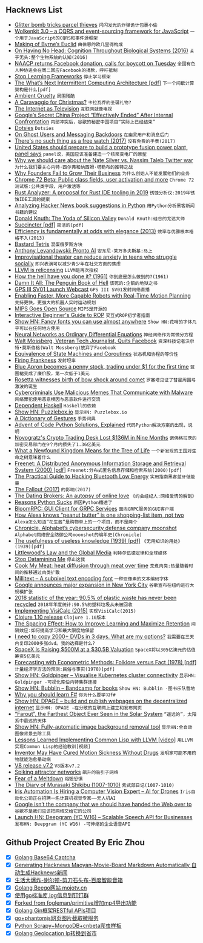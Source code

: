 ## Hacknews List


- [Glitter bomb tricks parcel thieves](https://www.bbc.com/news/technology-46604625)  `闪闪发光的炸弹诡计包裹小偷`
- [Wolkenkit 3.0 – a CQRS and event-sourcing framework for JavaScript](https://www.thenativeweb.io/blog/2018-12-04-18-17-introducing-wolkenkit-3-0/)  `一个用于JavaScript的CQRS和事件源框架`
- [Making of Byrne’s Euclid](https://www.c82.net/blog/?id=79)  `由伯恩的欧几里得构成`
- [On Having No Head: Cognition Throughout Biological Systems (2016)](https://www.ncbi.nlm.nih.gov/pmc/articles/PMC4914563/)  `关于无头:整个生物系统的认知(2016)`
- [NAACP returns Facebook donation, calls for boycott on Tuesday](https://www.axios.com/naacp-returns-facebook-donation-calls-for-boycott-c60ef129-457d-4847-80e3-1d7fdb5764dc.html)  `全国有色人种协进会在周二回应Facebook的捐款，呼吁抵制`
- [Stop Learning Frameworks](https://sizovs.net/2018/12/17/stop-learning-frameworks/)  `停止学习框架`
- [The What’s Next Intermittent Computing Architecture [pdf]](http://www.eecg.toronto.edu/~ganesa10/assets/pdfs/whatsnext-hpca2019.pdf)  `下一个间歇计算架构是什么[pdf]`
- [Ambient Cruelty](https://reallifemag.com/ambient-cruelty/)  `周围残酷`
- [A Caravaggio for Christmas?](https://www.theguardian.com/artanddesign/2018/dec/16/a-caravaggio-for-christmas-is-his-stolen-nativity-masterpiece-about-to-return)  `卡拉瓦乔的圣诞礼物?`
- [The Internet as Television](http://blairreeves.me/2018/12/12/the-internet-as-television/)  `互联网就像电视`
- [Google’s Secret China Project “Effectively Ended” After Internal Confrontation](https://theintercept.com/2018/12/17/google-china-censored-search-engine-2/)  `内部冲突后，谷歌的秘密中国项目“实际上已经结束”`
- [Dotsies](http://dotsies.org/)  `Dotsies`
- [On Ghost Users and Messaging Backdoors](https://blog.cryptographyengineering.com/2018/12/17/on-ghost-users-and-messaging-backdoors/)  `在幽灵用户和消息后门`
- [There&#39;s no such thing as a free watch (2017)](https://www.topic.com/there-s-no-such-thing-as-a-free-watch)  `没有免费的手表(2017)`
- [United States should prepare to build a prototype fusion power plant, panel says](https://www.sciencemag.org/news/2018/12/united-states-should-prepare-build-prototype-fusion-power-plant-panel-says)  `panel说，美国应该准备建造一个核聚变电厂的原型`
- [Why we should care about the Nate Silver vs. Nassim Taleb Twitter war](https://towardsdatascience.com/why-you-should-care-about-the-nate-silver-vs-nassim-taleb-twitter-war-a581dce1f5fc)  `为什么我们要关心内特·西尔弗和纳西姆·塔勒布的推特之战`
- [Why Founders Fail to Grow Their Business](https://www.starterstory.com/blog/why-founders-fail-to-grow-their-business)  `为什么创始人不能发展他们的业务`
- [Chrome 72 Beta: Public class fields, user activation and more](https://blog.chromium.org/2018/12/chrome-72-beta-public-class-fields-user.html)  `Chrome 72测试版:公共类字段，用户激活等`
- [Rust Analyzer: A proposal for Rust IDE tooling in 2019](https://ferrous-systems.com/blog/rust-analyzer-2019/)  `锈蚀分析仪:2019年锈蚀IDE工具的提案`
- [Analyzing Hacker News book suggestions in Python](https://towardsdatascience.com/hacker-news-book-suggestions-64b88099947)  `用Python分析黑客新闻书籍的建议`
- [Donald Knuth: The Yoda of Silicon Valley](https://www.nytimes.com/2018/12/17/science/donald-knuth-computers-algorithms-programming.html)  `Donald Knuth:硅谷的尤达大师`
- [Succincter [pdf]](http://people.csail.mit.edu/mip/papers/succinct/succinct.pdf)  `简洁的[pdf]`
- [Efficiency is fundamentally at odds with elegance (2013)](https://yosefk.com/blog/efficiency-is-fundamentally-at-odds-with-elegance.html)  `效率与优雅根本格格不入(2013)`
- [Bastard Tetris](http://fph.altervista.org/prog/bastet.html)  `混蛋俄罗斯方块`
- [Anthony Levandowski: Pronto AI](https://medium.com/pronto-ai)  `安东尼·莱万多夫斯基:马上`
- [Improvisational theater can reduce anxiety in teens who struggle socially](https://news.umich.edu/anxious-teens-gain-confidence-by-performing-off-script/)  `即兴表演可以减少青少年在社交方面的焦虑`
- [LLVM is relicensing](http://llvm.org/foundation/relicensing/)  `LLVM是再次授权`
- [How the hell have you done it? (1961)](http://www.lettersofnote.com/2018/12/how-hell-have-you-done-it.html)  `你到底是怎么做到的?(1961)`
- [Damn It All: The Penguin Book of Hell](https://www.nybooks.com/articles/2018/12/20/damn-it-all-book-of-hell/)  `该死的:企鹅的地狱之书`
- [GPS III SV01 Launch Webcast](https://www.spacex.com/webcast)  `GPS III SV01发射网络直播`
- [Enabling Faster, More Capable Robots with Real-Time Motion Planning](https://spectrum.ieee.org/automaton/robotics/robotics-software/enabling-faster-more-capable-robots-with-real-time-motion-planning)  `支持更快，更强大的机器人实时运动规划`
- [MIPS Goes Open Source](https://www.eetimes.com/document.asp?doc_id=1334087)  `MIPS是开源的`
- [Interactive Beginner&#39;s Guide to ROP](https://bordplate.no/blog/en/post/interactive-rop-tutorial/index.html)  `交互式ROP初学者指南`
- [Show HN: Fancy fonts you can use almost anywhere](https://beautifuldingbats.com/hey-howd-you-do-that)  `Show HN:花哨的字体几乎可以在任何地方使用`
- [Neural Networks as Ordinary Differential Equations](https://rkevingibson.github.io/blog/neural-networks-as-ordinary-differential-equations/)  `神经网络作为常微分方程`
- [Walt Mossberg, Veteran Tech Journalist, Quits Facebook](https://www.nytimes.com/2018/12/18/technology/walt-mossberg-quit-facebook.html)  `资深科技记者沃尔特•莫斯伯格(Walt Mossberg)放弃了Facebook`
- [Equivalence of State Machines and Coroutines](http://250bpm.com/blog:141)  `状态机和协程的等价性`
- [Firing Frankness](https://mondaynote.com/50-years-in-tech-part-13-firing-frankness-3d17e207d1cf)  `发射坦率`
- [Blue Apron becomes a penny stock, trading under $1 for the first time](https://markets.businessinsider.com/news/stocks/blue-apron-stock-price-tumbles-below-1-first-time-2018-12-1027818501)  `蓝围裙变成了廉价股，第一次低于1美元`
- [Rosetta witnesses birth of bow shock around comet](https://www.esa.int/Our_Activities/Space_Science/Rosetta/Rosetta_witnesses_birth_of_baby_bow_shock_around_comet)  `罗塞塔见证了彗星周围弓激波的诞生`
- [Cybercriminals Use Malicious Memes That Communicate with Malware](https://blog.trendmicro.com/trendlabs-security-intelligence/cybercriminals-use-malicious-memes-that-communicate-with-malware/)  `网络罪犯使用恶意模因与恶意软件进行交流`
- [Dependent Haskell](https://serokell.io/blog/2018/12/17/why-dependent-haskell)  `Haskell的依赖`
- [Show HN: Puzzlebox.io](https://puzzlebox.io)  `显示HN: Puzzlebox.io`
- [A Dictionary of Gestures](https://spectator.us/minefield-gestures/)  `手势词典`
- [Advent of Code Python Solutions, Explained](https://www.michaelfogleman.com/aoc18/)  `代码Python解决方案的出现，说明`
- [Novogratz&#39;s Crypto Trading Desk Lost $136M in Nine Months](https://www.bloomberg.com/news/articles/2018-11-28/novogratz-s-crypto-trading-desk-lost-136-million-in-nine-months)  `诺佛格拉茨的加密交易部门在9个月内损失了1.36亿美元`
- [What a Newfound Kingdom Means for the Tree of Life](https://www.quantamagazine.org/what-a-newfound-kingdom-means-for-the-tree-of-life-20181211/)  `一个新发现的王国对生命之树意味着什么`
- [Freenet: A Distributed Anonymous Information Storage and Retrieval System (2000) [pdf]](http://snap.stanford.edu/class/cs224w-readings/clarke00freenet.pdf)  `Freenet:分布式匿名信息存储和检索系统(2000)[pdf]`
- [The Practical Guide to Hacking Bluetooth Low Energy](https://blog.attify.com/the-practical-guide-to-hacking-bluetooth-low-energy/)  `实用指南黑客蓝牙低能量`
- [The Fallout (2017)](https://www.guernicamag.com/the-fallout/)  `的影响(2017)`
- [The Dating Brokers: An autopsy of online love](https://datadating.tacticaltech.org/viz)  `《约会经纪人:网络爱情的解剖》`
- [Reasons Python Sucks](https://www.hackerfactor.com/blog/index.php?/archives/825-8-Reasons-Python-Sucks.html)  `原因Python糟透了`
- [BloomRPC: GUI Client for GRPC Services](https://github.com/uw-labs/bloomrpc)  `面向GRPC服务的GUI客户端`
- [How Alexa knows “peanut butter” is one shopping-list item, not two](https://developer.amazon.com/blogs/alexa/post/36ca7d4c-cd98-40a9-a9c5-0cde2ab922ab/how-alexa-knows-that-peanut-butter-is-one-shopping-list-item-not-two)  `Alexa怎么知道“花生酱”是购物单上的一个项目，而不是两个`
- [Chronicle, Alphabet’s cybersecurity defense company moonshot](https://www.engadget.com/2018/11/30/chronicle-cybersecurity-alphabet-moonshot-x/)  `Alphabet网络安全防御公司moonshot的编年史(Chronicle)`
- [The usefulness of useless knowledge (1939) [pdf]](https://library.ias.edu/files/UsefulnessHarpers.pdf)  `《无用知识的用处》(1939)[pdf]`
- [Littlewood&#39;s Law and the Global Media](https://www.gwern.net/Notes#littlewoods-law-and-the-global-media)  `利特尔伍德定律和全球媒体`
- [Stop Datamining Me](https://www.stopdatamining.me/opt-out-list/)  `停止这我`
- [Cook My Meat: heat diffusion through meat over time](http://up.csail.mit.edu/science-of-cooking/)  `烹煮肉类:热量随着时间的推移通过肉类扩散`
- [Millitext – A subpixel text encoding font](https://advent.morr.cc/2018/17)  `一种亚像素的文本编码字体`
- [Google announces major expansion in New York City](https://arstechnica.com/?p=1429233)  `谷歌宣布在纽约进行大规模扩张`
- [2018 statistic of the year: 90.5% of plastic waste has never been recycled](https://www.bbc.com/news/uk-46602969)  `2018年年度统计:90.5%的塑料垃圾从未被回收`
- [Implementing VisiCalc (2015)](http://rmf.vc/implementingvisicalc)  `实现VisiCalc(2015)`
- [Clojure 1.10 release](https://clojure.org/news/2018/12/17/clojure110)  `Clojure 1.10版本`
- [The Spacing Effect: How to Improve Learning and Maximize Retention](https://fs.blog/2018/12/spacing-effect/)  `间隔效应:如何提高学习和最大限度地保留`
- [I need to copy 2000&#43; DVDs in 3 days. What are my options?](https://www.reddit.com/r/DataHoarder/comments/a6fkpm/i_have_temporary_3_days_access_to_more_than_2000/)  `我需要在三天内复印2000多张dvd。我的选择是什么?`
- [SpaceX Is Raising $500M at a $30.5B Valuation](https://www.wsj.com/articles/elon-musks-spacex-is-raising-500-million-in-funding-11545142054)  `SpaceX将以305亿澳元的估值筹资5亿美元`
- [Forecasting with Econometric Methods: Folklore versus Fact (1978) [pdf]](https://repository.upenn.edu/cgi/viewcontent.cgi?article=1008&amp;context=marketing_papers)  `计量经济学方法的预测:民俗与事实(1978)[pdf]`
- [Show HN: Goldpinger – Visualise Kubernetes cluster connectivity](https://github.com/bloomberg/goldpinger)  `显示HN: Goldpinger -可视化库伯内特集群连接`
- [Show HN: Bubblin – Bandcamp for books](https://bubblin.io)  `Show HN: Bubblin -图书乐队营地`
- [Why you should learn F#](https://dusted.codes/why-you-should-learn-fsharp)  `你为什么要学习f#`
- [Show HN: DPAGE – build and publish webpages on the decentralized internet](https://dpage.io/)  `显示HN: DPAGE -在分散的互联网上建立和发布网页`
- [ “Farout”, the Farthest Object Ever Seen in the Solar System](https://www.universetoday.com/140901/just-discovered-farout-the-farthest-object-ever-seen-in-the-solar-system/)  `“遥远的”，太阳系中最远的天体`
- [Show HN: Fully-automatic image background removal tool](https://www.remove.bg/)  `显示HN:全自动图像背景去除工具`
- [Lessons Learned Implementing Common Lisp with LLVM [video]](https://www.youtube.com/watch?v=mbdXeRBbgDM)  `用LLVM实现Common Lisp的经验教训[视频]`
- [Inventor May Have Cured Motion Sickness Without Drugs](https://www.defenseone.com/technology/2018/11/inventor-may-have-cured-motion-sickness-without-drugs-and-could-mean-lot-us-military/152960/)  `发明家可能不用药物就能治愈晕动病`
- [V8 release v7.2](https://v8.dev/blog/v8-release-72)  `V8版本v7.2`
- [Spiking attractor networks](http://jackterwilliger.com/attractor-networks/)  `飙升的吸引子网络`
- [Fear of a Meltdown](https://www.zeit.de/wirtschaft/2018-06/tihange-nuclear-power-plant-residents-opposition-english/komplettansicht)  `熔毁恐惧`
- [The Diary of Murasaki Shikibu (1007-1010)](http://digital.library.upenn.edu/women/omori/court/murasaki.html)  `紫式部日记(1007-1010)`
- [Iris Automation Is Hiring a Computer Vision Expert – AI for Drones](http://www.irisonboard.com/careers/)  `Iris自动化公司正在招聘一名计算机视觉专家——无人机AI`
- [Google isn’t the company that we should have handed the Web over to](https://arstechnica.com/gadgets/2018/12/the-web-now-belongs-to-google-and-that-should-worry-us-all/?comments=1)  `谷歌不是我们应该把网络交给它的公司`
- [Launch HN: Deepgram (YC W16) – Scalable Speech API for Businesses](item?id=18708876)  `发布HN: Deepgram (YC W16) -可伸缩的企业语音API`

## Github Project Created By Eric Zhou

- [x] [Golang Base64 Captcha](https://github.com/mojocn/base64Captcha)
- [x] [Generating Hacknews Maoyan-Movie-Board Markdown Automatically 自动生成Hacknews新闻](https://github.com/dejavuzhou/md-genie)
- [x] [生活大爆炸-谢尔顿-剪刀石头布-百度智能音箱](https://github.com/mojocn/dueros-bang-game)
- [x] [Golang Beego网站 mojotv.cn](https://github.com/mojocn/www.mojotv.cn)
- [x] [使用go标准库,log信息到钉钉群](https://github.com/mojocn/dooger)
- [x] [Forked from fogleman/primitive增加mp4导出功能](https://github.com/mojocn/primitive)
- [x] [Golang Gin框架RESTful APIs项目](https://github.com/JJJJJJJerk/ezier-golang-web-api-framework)
- [x] [go+phantomjs网页图片截取微服务](https://github.com/mojocn/screen_shot)
- [x] [Python Scrapy+MongoDB+cnbeta爬虫样板](https://github.com/mojocn/scrapy_mongodb_boilerplate_cnbeta)
- [x] [Golang Geolocation Ip转换到省市](https://github.com/mojocn/ip2location)